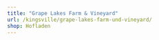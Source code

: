 ```yaml
---
title: "Grape Lakes Farm & Vineyard"
url: /kingsville/grape-lakes-farm-und-vineyard/
shop: Hofladen
---
```

